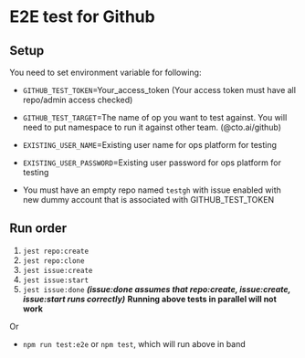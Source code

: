 # E2E test for Github

## Setup

You need to set environment variable for following:
- `GITHUB_TEST_TOKEN`=Your_access_token (Your access token must have all repo/admin access checked)
- `GITHUB_TEST_TARGET`=The name of op you want to test against. You will need to put namespace to run it against other team. (@cto.ai/github)
- `EXISTING_USER_NAME`=Existing user name for ops platform for testing
- `EXISTING_USER_PASSWORD`=Existing user password for ops platform for testing

- You must have an empty repo named `testgh` with issue enabled with new dummy account that is associated with GITHUB_TEST_TOKEN

## Run order

1. `jest repo:create`
2. `jest repo:clone`
3. `jest issue:create`
4. `jest issue:start`
5. `jest issue:done` ***(issue:done assumes that repo:create, issue:create, issue:start runs correctly)***
**Running above tests in parallel will not work**

Or

- `npm run test:e2e` or `npm test`, which will run above in band
